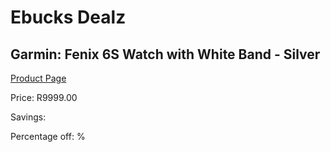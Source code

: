 
# Ebucks Dealz
## Garmin: Fenix 6S Watch with White Band - Silver
[Product Page](https://www.ebucks.com/web/shop/productSelected.do?prodId=646525410&catId=1158502875)

Price: R9999.00

Savings: 

Percentage off: %
	